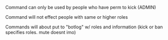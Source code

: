 Command can only be used by people who have perm to kick
(ADMIN)

Command will not effect people with same or higher roles

Commands will about put to "botlog" w/ roles and information
(kick or ban specifies roles. mute doesnt imo)

